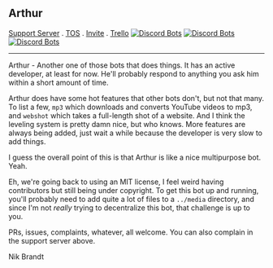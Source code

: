 ## Arthur

[Support Server](https://discord.gg/HW7KYG9) . [TOS](http://bit.ly/ArthurTOS) . [Invite](https://discordapp.com/oauth2/authorize?client_id=329085343800229889&permissions=34683526&scope=bot) . [Trello](https://trello.com/b/wt7ptHpC/arthur)
[![Discord Bots](https://discordbots.org/api/widget/status/329085343800229889.svg)](https://discordbots.org/bot/329085343800229889) [![Discord Bots](https://discordbots.org/api/widget/servers/329085343800229889.svg)](https://discordbots.org/bot/329085343800229889) [![Discord Bots](https://discordbots.org/api/widget/upvotes/329085343800229889.svg)](https://discordbots.org/bot/329085343800229889)

---

Arthur - Another one of those bots that does things. It has an active developer, at least for now. He'll probably respond to anything you ask him within a short amount of time.

Arthur does have some hot features that other bots don't, but not that many. To list a few, `mp3` which downloads and converts YouTube videos to mp3, and `webshot` which takes a full-length shot of a website. And I think the leveling system is pretty damn nice, but who knows. More features are always being added, just wait a while because the developer is very slow to add things.

I guess the overall point of this is that Arthur is like a nice multipurpose bot. Yeah.

Eh, we're going back to using an MIT license, I feel weird having contributors but still being under copyright. To get this bot up and running, you'll probably need to add quite a lot of files to a `../media` directory, and since I'm not *really* trying to decentralize this bot, that challenge is up to you.

PRs, issues, complaints, whatever, all welcome. You can also complain in the support server above.

Nik Brandt
